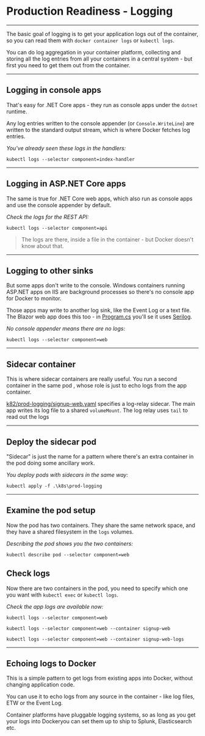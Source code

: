 # Production Readiness - Logging

---

The basic goal of logging is to get your application logs out of the container, so you can read them with `docker container logs` or `kubectl logs`.

You can do log aggregation in your container platform, collecting and storing all the log entries from all your containers in a central system - but first you need to get them out from the container.

---

## Logging in console apps

That's easy for .NET Core apps - they run as console apps under the `dotnet` runtime.

Any log entries written to the console appender (or `Console.WriteLine`) are written to the standard output stream, which is where Docker fetches log entries.

_You've already seen these logs in the handlers:_

```
kubectl logs --selector component=index-handler
```

---

## Logging in ASP.NET Core apps

The same is true for .NET Core web apps, which also run as console apps and use the console appender by default.

_Check the logs for the REST API:_

```
kubectl logs --selector component=api
```

> The logs are there, inside a file in the container - but Docker doesn't know about that.

---

## Logging to other sinks

But some apps don't write to the console. Windows containers running ASP.NET apps on IIS are background processes so there's no console app for Docker to monitor.

Those apps may write to another log sink, like the Event Log or a text file. The Blazor web app does this too - in [Program.cs]() you'll se it uses [Serilog]().

_No console appender means there are no logs:_

```
kubectl logs --selector component=web
```

---

## Sidecar container

This is where sidecar containers are really useful. You run a second container in the same pod , whose role is just to echo logs from the app container.

[k82/prod-logging/signup-web.yaml]() specifies a log-relay sidecar. The main app writes its log file to a shared `volumeMount`. The log relay uses `tail` to read out the logs

---

## Deploy the sidecar pod

"Sidecar" is just the name for a pattern where there's an extra container in the pod doing some ancillary work.

_You deploy pods with sidecars in the same way:_

```
kubectl apply -f .\k8s\prod-logging
```

---

## Examine the pod setup

Now the pod has two containers. They share the same network space, and they have a shared filesystem in the `logs` volumes.

_Describing the pod shows you the two containers:_

```
kubectl describe pod --selector component=web
```

## Check logs

Now there are two containers in the pod, you need to specify which one you want with `kubectl exec` or `kubectl logs`.

_Check the app logs are available now:_

```
kubectl logs --selector component=web

kubectl logs --selector component=web --container signup-web

kubectl logs --selector component=web --container signup-web-logs
```

---

## Echoing logs to Docker

This is a simple pattern to get logs from existing apps into Docker, without changing application code.

You can use it to echo logs from any source in the container - like log files, ETW or the Event Log.

Container platforms have pluggable logging systems, so as long as you get your logs into Dockeryou can set them up to ship to Splunk, Elasticsearch etc.
